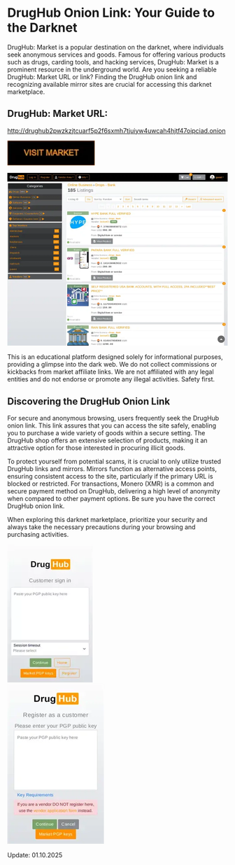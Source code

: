 # DrugHub Onion Link: Your Guide to the Darknet

DrugHub: Market is a popular destination on the darknet, where individuals seek anonymous services and goods. Famous for offering various products such as drugs, carding tools, and hacking services, DrugHub: Market is a prominent resource in the underground world. Are you seeking a reliable DrugHub: Market URL or link? Finding the DrugHub onion link and recognizing available mirror sites are crucial for accessing this darknet marketplace.

## DrugHub: Market URL:

http://drughub2pwzkzjtcuarf5p2f6sxmh7tjuiyw4uwcah4hjtf47oipciad.onion

[<img src="/images/executable.webp" width="200">](http://drughub2pwzkzjtcuarf5p2f6sxmh7tjuiyw4uwcah4hjtf47oipciad.onion)


<a href="http://drughub2pwzkzjtcuarf5p2f6sxmh7tjuiyw4uwcah4hjtf47oipciad.onion"><img src="/images/far.webp" alt="image" style="max-width: 100%;"><a>

This is an educational platform designed solely for informational purposes, providing a glimpse into the dark web. We do not collect commissions or kickbacks from market affiliate links. We are not affiliated with any legal entities and do not endorse or promote any illegal activities. Safety first.

## Discovering the DrugHub Onion Link

For secure and anonymous browsing, users frequently seek the DrugHub onion link. This link assures that you can access the site safely, enabling you to purchase a wide variety of goods within a secure setting. The DrugHub shop offers an extensive selection of products, making it an attractive option for those interested in procuring illicit goods.

To protect yourself from potential scams, it is crucial to only utilize trusted DrugHub links and mirrors. Mirrors function as alternative access points, ensuring consistent access to the site, particularly if the primary URL is blocked or restricted. For transactions, Monero (XMR) is a common and secure payment method on DrugHub, delivering a high level of anonymity when compared to other payment options. Be sure you have the correct DrugHub onion link.

When exploring this darknet marketplace, prioritize your security and always take the necessary precautions during your browsing and purchasing activities.


<a href="http://drughub2pwzkzjtcuarf5p2f6sxmh7tjuiyw4uwcah4hjtf47oipciad.onion"><img src="/images/app.webp" alt="image" style="max-width: 100%;"><a>  
<a href="http://drughub2pwzkzjtcuarf5p2f6sxmh7tjuiyw4uwcah4hjtf47oipciad.onion"><img src="/images/show.webp" alt="image" style="max-width: 100%;"><a>



Update:  01.10.2025